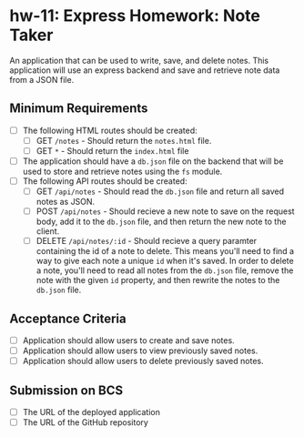 # hw-11: Express Homework: Note Taker

An application that can be used to write, save, and delete notes. This application will use an express backend and save and retrieve note data from a JSON file.

## Minimum Requirements
* [ ] The following HTML routes should be created:
  *  [ ] GET `/notes` - Should return the `notes.html` file.
  *  [ ] GET `*` - Should return the `index.html` file
*  [ ] The application should have a `db.json` file on the backend that will be used to store and retrieve notes using the `fs` module.
*  [ ] The following API routes should be created:
  *  [ ] GET `/api/notes` - Should read the `db.json` file and return all saved notes as JSON.
  *  [ ] POST `/api/notes` - Should recieve a new note to save on the request body, add it to the `db.json` file, and then return the new note to the client.
  *  [ ] DELETE `/api/notes/:id` - Should recieve a query paramter containing the id of a note to delete. This means you'll need to find a way to give each note a unique `id` when it's saved. In order to delete a note, you'll need to read all notes from the `db.json` file, remove the note with the given `id` property, and then rewrite the notes to the `db.json` file.

## Acceptance Criteria

* [ ] Application should allow users to create and save notes.
* [ ] Application should allow users to view previously saved notes.
* [ ] Application should allow users to delete previously saved notes.

## Submission on BCS
* [ ] The URL of the deployed application
* [ ] The URL of the GitHub repository

